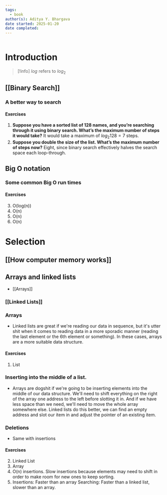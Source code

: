 ```yaml
---
tags:
  - book
author(s): Aditya Y. Bhargava
date started: 2025-01-20
date completed:
---
```

```table-of-contents
```
# Introduction
> [!info] 
> $log$ refers to $log_{2}$
## [[Binary Search]]
### A better way to search
#### Exercises
1. **Suppose you have a sorted list of 128 names, and you’re searching through it using binary search. What’s the maximum number of steps it would take?**
   It would take a maximum of $log_{2}128 = 7$ steps.
2. **Suppose you double the size of the list. What’s the maximum number of steps now?**
   Eight, since binary search effectively halves the search space each loop-through.
## Big O notation
### Some common Big O run times
#### Exercises
3. O(log(n))
4. O(n)
5. O(n)
6. O(n)
# Selection 
## [[How computer memory works]]
## Arrays and linked lists
- [[Arrays]]
### [[Linked Lists]]
### Arrays
- Linked lists are great if we're reading our data in sequence, but it's utter shit when it comes to reading data in a more sporadic manner (reading the last element or the 6th element or something). In these cases, arrays are a more suitable data structure.
#### Exercises
1. List
### Inserting into the middle of a list.
- Arrays are dogshit if we're going to be inserting elements into the middle of our data structure. We'll need to shift everything on the right of the array one address to the left before slotting it in. And if we have less space than we need, we'll need to move the whole array somewhere else. Linked lists do this better, we can find an empty address and slot our item in and adjust the pointer of an existing item.
### Deletions
- Same with insertions
#### Exercises
2. Linked List
3. Array
4. O(n) insertions. Slow insertions because elements may need to shift in order to make room for new ones to keep sorting. 
5. Insertions: Faster than an array
   Searching: Faster than a linked list, slower than an array.